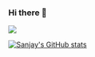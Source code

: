 ### Hi there 👋

![](https://visitor-badge.glitch.me/badge?page_id=sanjayovs.sanjayovs&count_private=true)



<!--
**sanjayovs/sanjayovs** is a ✨ _special_ ✨ repository because its `README.md` (this file) appears on your GitHub profile.

Here are some ideas to get you started:

- 🔭 I’m currently working on ...
- 🌱 I’m currently learning ...
- 👯 I’m looking to collaborate on ...
- 🤔 I’m looking for help with ...
- 💬 Ask me about ...
- 📫 How to reach me: ...
- 😄 Pronouns: ...
- ⚡ Fun fact: ...
-->


[![Sanjay's GitHub stats](https://github-readme-stats.vercel.app/api?username=sanjayovs)](https://github.com/sanjayovs/github-readme-stats)
